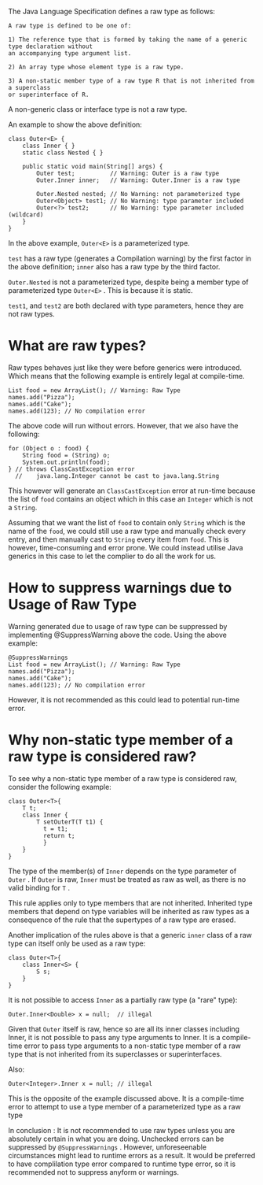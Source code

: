 The Java Language Specification defines a raw type as follows:

```
A raw type is defined to be one of:

1) The reference type that is formed by taking the name of a generic type declaration without 
an accompanying type argument list.

2) An array type whose element type is a raw type.

3) A non-static member type of a raw type R that is not inherited from a superclass
or superinterface of R.
```

A non-generic class or interface type is not a raw type.

An example to show the above definition:

```
class Outer<E> {
    class Inner { }
    static class Nested { }

    public static void main(String[] args) {
        Outer test;          // Warning: Outer is a raw type
        Outer.Inner inner;   // Warning: Outer.Inner is a raw type

        Outer.Nested nested; // No Warning: not parameterized type
        Outer<Object> test1; // No Warning: type parameter included
        Outer<?> test2;      // No Warning: type parameter included (wildcard)
    }
}
```

In the above example, `Outer<E>` is a parameterized type.

`test` has a raw type (generates a Compilation warning) by the first factor in the above definition; `inner` also has a raw type by the third factor.

`Outer.Nested` is not a parameterized type, despite being a member type of parameterized type `Outer<E>` . This is because it is static.

`test1`, and `test2` are both declared with type parameters, hence they are not raw types.

# What are raw types?

Raw types behaves just like they were before generics were introduced. Which means that the following example is entirely legal at compile-time.

```
List food = new ArrayList(); // Warning: Raw Type
names.add("Pizza");
names.add("Cake");
names.add(123); // No compilation error
```
The above code will run without errors.
However, that we also have the following:

```
for (Object o : food) {
    String food = (String) o;
    System.out.println(food);
} // throws ClassCastException error
  //    java.lang.Integer cannot be cast to java.lang.String
```

This however will generate an `ClassCastException` error at run-time because the list of `food` contains an object which in this case an `Integer` which is not a `String`.

Assuming that we want the list of `food` to contain only `String` which is the name of the `food`, we could still use a raw type and manually check every entry, and then manually cast to `String` every item from `food`. This is however, time-consuming and error prone. We could instead utilise Java generics in this case to let the complier to do all the work for us.

# How to suppress warnings due to Usage of Raw Type
Warning generated due to usage of raw type can be suppressed by implementing @SuppressWarning above the code.
Using the above example: 
```
@SuppressWarnings
List food = new ArrayList(); // Warning: Raw Type
names.add("Pizza");
names.add("Cake");
names.add(123); // No compilation error
```
However, it is not recommended as this could lead to potential run-time error.

# Why non-static type member of a raw type is considered raw?
To see why a non-static type member of a raw type is considered raw, consider the following example:

```
class Outer<T>{
    T t;
    class Inner {
        T setOuterT(T t1) {
          t = t1; 
          return t; 
          }
    }
}
```

The type of the member(s) of `Inner` depends on the type parameter of `Outer` . If `Outer` is raw, `Inner` must be treated as raw as well, as there is no valid binding for `T` .

This rule applies only to type members that are not inherited. Inherited type members that depend on type variables will be inherited as raw types as a consequence of the rule that the supertypes of a raw type are erased.

Another implication of the rules above is that a generic `inner` class of a raw type can itself only be used as a raw type:

```
class Outer<T>{
    class Inner<S> {
        S s;
    }
}
```

It is not possible to access `Inner` as a partially raw type (a "rare" type):

```
Outer.Inner<Double> x = null;  // illegal
```

Given that `Outer` itself is raw, hence so are all its inner classes including Inner, it is not possible to pass any type arguments to Inner.
It is a compile-time error to pass type arguments to a non-static type member of a raw type that is not inherited from its superclasses or superinterfaces.

Also:
```
Outer<Integer>.Inner x = null; // illegal
```
This is the opposite of the example discussed above. 
It is a compile-time error to attempt to use a type member of a parameterized type as a raw type

In conclusion : It is not recommended to use raw types unless you are absolutely certain in what you are doing. Unchecked errors can be suppressed by `@SuppressWarnings` . However, unforeseenable circumstances might lead to runtime errors as a result. It would be preferred to have complilation type error compared to runtime type error, so it is recommended not to suppress anyform or warnings.
